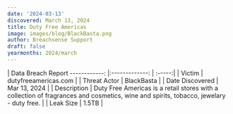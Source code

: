 ```yaml
---
date: '2024-03-13'
discovered: March 13, 2024
title: Duty Free Americas
image: images/blog/BlackBasta.png
author: Breachsense Support
draft: false
yearmonths: 2024/march
---
```



| Data Breach Report
------------:     |:-------------:    | :-----:|
| Victim      | dutyfreeamericas.com      | 
| Threat Actor      | BlackBasta      | 
| Date Discovered      | Mar 13, 2024      | 
| Description      | Duty Free Americas is a retail stores with a collection of fragrances and cosmetics, wine and spirits, tobacco, jewelary - duty free.      | 
| Leak Size      | 1.5TB      | 

